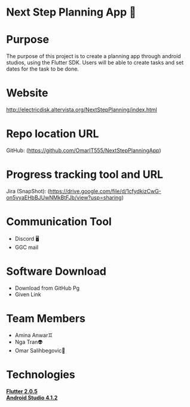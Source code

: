 # Next Step Planning App 📱

# Purpose
The purpose of this project is to create a planning app through android studios, using the Flutter SDK. Users will be able to create tasks and set dates for the task to be done.

# Website
http://electricdisk.altervista.org/NextStepPlanning/index.html

# Repo location URL
GitHub: (https://github.com/OmarIT555/NextStepPlanningApp)

# Progress tracking tool and URL
Jira (SnapShot): (https://drive.google.com/file/d/1cfydkizCwG-on5vyaEHbBJUwNMkBtFJb/view?usp=sharing)

# Communication Tool
<ul>
<li>Discord 🖥️</li>
 <li>GGC mail</li>
</ul>

# Software Download
<ul>
<li>Download from GitHub Pg</li>
 <li>Given Link</li>
</ul>

# Team Members
<ul>
<li>Amina Anwar♊</li> 
<li>Nga Tran👽</li>
<li>Omar Salihbegovic🧍</li>
</ul> 

# Technologies

**[Flutter 2.0.5](https://flutter.dev/docs/get-started/install)**
<br>
**[Android Studio 4.1.2](https://developer.android.com/studio)**

